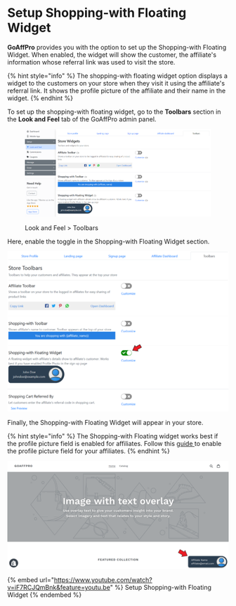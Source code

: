 # Setup Shopping-with Floating Widget

**GoAffPro** provides you with the option to set up the Shopping-with Floating Widget. When enabled, the widget will show the customer, the affiliate's information whose referral link was used to visit the store.

{% hint style="info" %}
The shopping-with floating widget option displays a widget to the customers on your store when they visit it using the affiliate's referral link. It shows the profile picture of the affiliate and their name in the widget.&#x20;
{% endhint %}

To set up the shopping-with floating widget, go to the **Toolbars** section in the **Look and Feel** tab of the GoAffPro admin panel.

<figure><img src="../../../.gitbook/assets/image (3427).png" alt=""><figcaption><p>Look and Feel > Toolbars</p></figcaption></figure>

Here, enable the toggle in the Shopping-with Floating Widget section.

![Enable the toggle](<../../../.gitbook/assets/Annotation 2020-05-04 215418.png>)

Finally, the Shopping-with Floating Widget will appear in your store.

{% hint style="info" %}
The Shopping-with Floating widget works best if the profile picture field is enabled for affiliates. Follow this [guide ](https://docs.goaffpro.com/how-tos/add-profile-picture-field-for-affiliates)to enable the profile picture field for your affiliates.
{% endhint %}

![](<../../../.gitbook/assets/Annotation 2020-05-04 220124.png>)

{% embed url="https://www.youtube.com/watch?v=iF7RCJQmBnk&feature=youtu.be" %}
Setup Shopping-with Floating Widget
{% endembed %}
